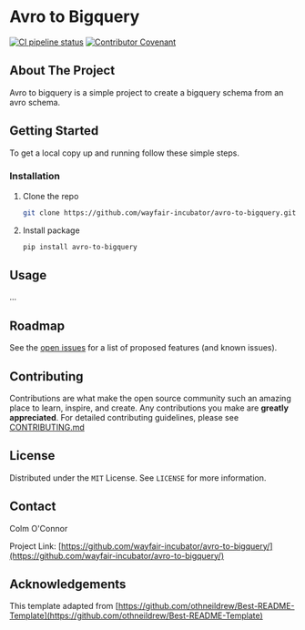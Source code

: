 # Avro to Bigquery

[![CI pipeline status](https://github.com/wayfair-incubator/avro-to-bigquery/workflows/CI/badge.svg?branch=main)](ci)
[![Contributor Covenant](https://img.shields.io/badge/Contributor%20Covenant-2.0-4baaaa.svg)](CODE_OF_CONDUCT.md)

## About The Project

Avro to bigquery is a simple project to create a bigquery schema from an avro schema.

## Getting Started

To get a local copy up and running follow these simple steps.

### Installation

1. Clone the repo

   ```sh
   git clone https://github.com/wayfair-incubator/avro-to-bigquery.git
   ```

2. Install package

   ```sh
   pip install avro-to-bigquery
   ```

## Usage

...

## Roadmap

See the [open issues](https://github.com/wayfair-incubator/avro-to-bigquery//issues) for a list of proposed features (and known issues).

## Contributing

Contributions are what make the open source community such an amazing place to learn, inspire, and create. Any contributions you make are **greatly appreciated**. For detailed contributing guidelines, please see [CONTRIBUTING.md](CONTRIBUTING.md)

## License

Distributed under the `MIT` License. See `LICENSE` for more information.

## Contact

Colm O'Connor

Project Link: [https://github.com/wayfair-incubator/avro-to-bigquery/](https://github.com/wayfair-incubator/avro-to-bigquery/)

## Acknowledgements

This template adapted from
[https://github.com/othneildrew/Best-README-Template](https://github.com/othneildrew/Best-README-Template)
